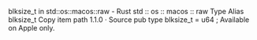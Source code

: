 blksize_t in std::os::macos::raw - Rust
std
::
os
::
macos
::
raw
Type Alias
blksize_t
Copy item path
1.1.0
·
Source
pub type blksize_t =
u64
;
Available on
Apple
only.